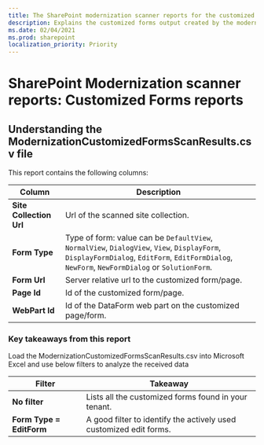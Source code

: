 ```yaml
---
title: The SharePoint modernization scanner reports for the customized forms scanner mode
description: Explains the customized forms output created by the modernization scanner
ms.date: 02/04/2021
ms.prod: sharepoint
localization_priority: Priority
---
```


# SharePoint Modernization scanner reports: Customized Forms reports

## Understanding the ModernizationCustomizedFormsScanResults.csv file

This report contains the following columns:

Column | Description
---------|----------
**Site Collection Url** | Url of the scanned site collection.
**Form Type** | Type of form: value can be `DefaultView`, `NormalView`, `DialogView`, `View`, `DisplayForm`, `DisplayFormDialog`, `EditForm`, `EditFormDialog`, `NewForm`, `NewFormDialog` or `SolutionForm`.
**Form Url** | Server relative url to the customized form/page.
**Page Id** | Id of the customized form/page.
**WebPart Id** | Id of the DataForm web part on the customized page/form.

### Key takeaways from this report ###

Load the ModernizationCustomizedFormsScanResults.csv into Microsoft Excel and use below filters to analyze the received data

Filter | Takeaway
---------|----------
**No filter** | Lists all the customized forms found in your tenant.
**Form Type = EditForm** | A good filter to identify the actively used customized edit forms.
